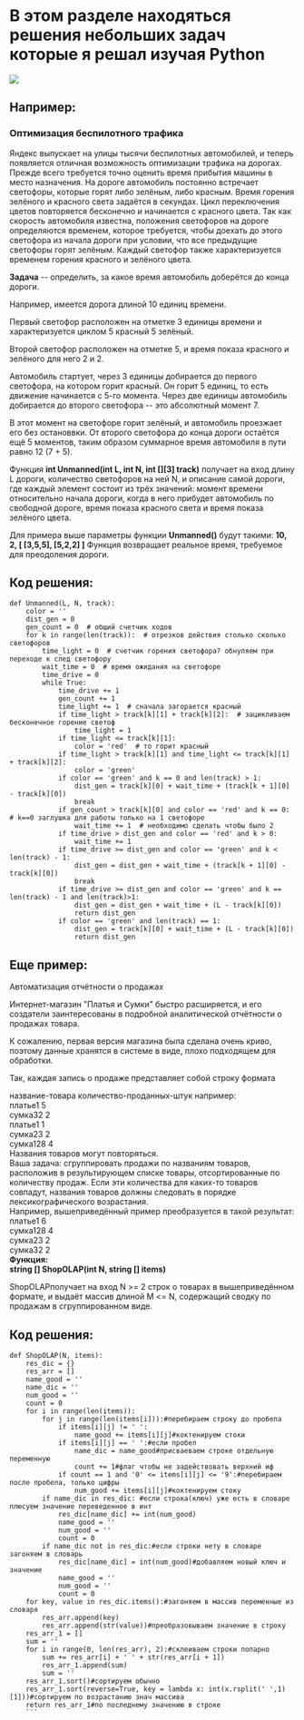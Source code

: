 # В этом разделе находяться решения небольших задач которые я решал изучая  Python
![](https://raw.githubusercontent.com/konicaRu/python_task/master/pictures/kisspng-internet-of-things-computing-platform-application-5bf85104bf5f78.2612775815430003247839.jpg)
## Например:
### Оптимизация беспилотного трафика
Яндекс выпускает на улицы тысячи беспилотных автомобилей, и теперь появляется отличная возможность оптимизации трафика на дорогах.
Прежде всего требуется точно оценить время
прибытия машины в место назначения.
На дороге автомобиль постоянно встречает
светофоры, которые горят либо зелёным, либо
красным. Время горения зелёного и красного
света задаётся в секундах. Цикл переключения
цветов повторяется бесконечно и начинается с
красного цвета.
Так как скорость автомобиля известна,
положения светофоров на дороге определяются
временем, которое требуется, чтобы доехать до
этого светофора из начала дороги при условии,
что все предыдущие светофоры горят зелёным.
Каждый светофор также характеризуется
временем горения красного и зелёного цвета.

**Задача** -- определить, за какое время автомобиль
доберётся до конца дороги.

Например, имеется дорога длиной 10 единиц
времени.

Первый светофор расположен на
отметке 3 единицы времени и характеризуется
циклом 5 красный 5 зелёный. 

Второй светофор
расположен на отметке 5, и время показа
красного и зелёного для него 2 и 2.

Автомобиль стартует, через 3 единицы
добирается до первого светофора, на котором
горит красный. Он горит 5 единиц, то есть
движение начинается с 5-го момента.
Через две единицы автомобиль добирается до
второго светофора -- это абсолютный момент 7. 

В этот момент на светофоре горит зелёный, и
автомобиль проезжает его без остановвки. От
второго светофора до конца дороги остаётся ещё
5 моментов, таким образом суммарное время
автомобиля в пути равно 12 (7 + 5).

Функция
**int Unmanned(int L, int N, int [][3] track)**
получает на вход длину L дороги, количество
светофоров на ней N, и описание самой дороги,
где каждый элемент состоит из трёх значений:
момент времени относительно начала дороги,
когда в него прибудет автомобиль по свободной
дороге, время показа красного света и время
показа зелёного цвета.

Для примера выше параметры функции
**Unmanned()** будут такими: **10, 2, [ [3,5,5], [5,2,2] ]**
Функция возвращает реальное время, требуемое
для преодоления дороги.

## Код решения:
``` 
def Unmanned(L, N, track):    
    color = ''  
    dist_gen = 0    
    gen_count = 0  # общий счетчик ходов
    for k in range(len(track)):  # отрезков действия столько сколько светофоров
        time_light = 0  # счетчик горения светофора? обнуляем при переходе к след светофору
        wait_time = 0  # время ожидания на светофоре
        time_drive = 0
        while True:
            time_drive += 1
            gen_count += 1
            time_light += 1  # сначала загорается красный
            if time_light > track[k][1] + track[k][2]:  # зацикливаем бесконечное горение светоф
                time_light = 1
            if time_light <= track[k][1]:
                color = 'red'  # то горит красный
            if time_light > track[k][1] and time_light <= track[k][1] + track[k][2]:
                color = 'green'
            if color == 'green' and k == 0 and len(track) > 1:
                dist_gen = track[k][0] + wait_time + (track[k + 1][0] - track[k][0])
                break
            if gen_count > track[k][0] and color == 'red' and k == 0:  # k==0 заглушка для работы только на 1 светофоре
                wait_time += 1  # необходимо сделать чтобы было 2
            if time_drive > dist_gen and color == 'red' and k > 0:
                wait_time += 1
            if time_drive >= dist_gen and color == 'green' and k < len(track) - 1:
                dist_gen = dist_gen + wait_time + (track[k + 1][0] - track[k][0])
                break
            if time_drive >= dist_gen and color == 'green' and k == len(track) - 1 and len(track)>1:
                dist_gen = dist_gen + wait_time + (L - track[k][0])
                return dist_gen
            if color == 'green' and len(track) == 1:
                dist_gen = track[k][0] + wait_time + (L - track[k][0])
                return dist_gen
```
                
## Еще пример:
Автоматизация отчётности о
продажах

Интернет-магазин "Платья и Сумки" быстро расширяется, и
его создатели заинтересованы в подробной аналитической
отчётности о продажах товара. 

К сожалению, первая версия
магазина была сделана очень криво, поэтому данные
хранятся в системе в виде, плохо подходящем для
обработки. 

Так, каждая запись о продаже представляет
собой строку формата

название-товара количество-проданных-штук 
например:  
платье1 5   
сумка32 2   
платье1 1   
сумка23 2   
сумка128 4   
Названия товаров могут повторяться.  
Ваша задача: сгруппировать продажи по названиям
товаров, расположив в результирующем списке товары,
отсортированные по количеству продаж.   Если эти
количества для каких-то товаров совпадут, названия
товаров должны следовать в порядке лексикографического
возрастания.  
Например, вышеприведённый пример преобразуется в
такой результат:  
платье1 6   
сумка128 4   
сумка23 2   
сумка32 2   
**Функция:    
string [] ShopOLAP(int N, string [] items)**             
 
ShopOLAPполучает на вход N >= 2 строк о товарах в
вышеприведённом формате, и выдаёт массив длиной M <=
N, содержащий сводку по продажам в сгруппированном
виде.

## Код решения:
```
def ShopOLAP(N, items):
    res_dic = {}
    res_arr = []
    name_good = ''
    name_dic = ''
    num_good = ''
    count = 0
    for i in range(len(items)):
        for j in range(len(items[i])):#перебираем строку до пробела
            if items[i][j] != ' ':
                name_good += items[i][j]#коктенируем стоки
            if items[i][j] == ' ':#если пробел
                name_dic = name_good#присваеваем строке отдельную переменную
                count += 1#флаг чтобы не задействовать верхний иф
            if count == 1 and '0' <= items[i][j] <= '9':#перебираем после пробела, только цифры
                num_good += items[i][j]#коктенируем стоку
        if name_dic in res_dic: #если строка(ключ) уже есть в словаре плюсуем значение переведенное в инт
            res_dic[name_dic] += int(num_good)
            name_good = ''
            num_good = ''
            count = 0
        if name_dic not in res_dic:#если строки нету в словаре загоняем в словарь
            res_dic[name_dic] = int(num_good)#добавляем новый ключ и значение
            name_good = ''
            num_good = ''
            count = 0
    for key, value in res_dic.items():#загоняем в массив переменные из словаря
        res_arr.append(key)
        res_arr.append(str(value))#преобразовываем значение в строку
    res_arr_1 = []
    sum = ''
    for i in range(0, len(res_arr), 2):#склеиваем строки попарно
        sum += res_arr[i] + ' ' + str(res_arr[i + 1])
        res_arr_1.append(sum)
        sum = ''
    res_arr_1.sort()#сортируем обычно
    res_arr_1.sort(reverse=True, key = lambda x: int(x.rsplit(' ',1)[1]))#сортируем по возрастанию знач массива
    return res_arr_1#по последнему значению в строке
    ```

